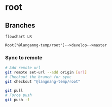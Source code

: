 # root

## Branches

```mermaid
flowchart LR

Root["@langanng-temp/root"]-->develop-->master

```

### Sync to remote

```sh
# Add remote url
git remote set-url --add origin [url]
# Checkout the branch for sync
git checkout "@langnang-temp/root"

git pull
# Force push
git push -f
```
